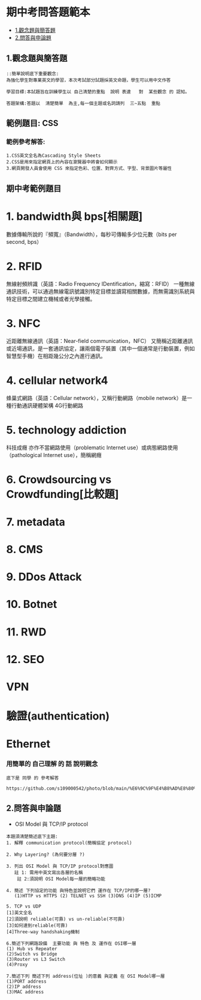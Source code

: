 # 期中考問答題範本
- [1.觀念題與簡答題](#1.觀念題與簡答題)
- [2.問答與申論題](#2.問答與申論題)

## 1.觀念題與簡答題
```
::簡單說明底下重要觀念:
為強化學生對專業英文的學習，本次考試部分試題採英文命題，學生可以用中文作答

學習目標:本試題旨在訓練學生以 自己清楚的重點  說明 表達   對  某些觀念 的 認知。

答題架構:答題以  清楚簡單  為主,每一個主題或名詞請列  三~五點  重點
```

## 範例題目: CSS

### 範例參考解答:
```
1.CSS英文全名為Cascading Style Sheets
2.CSS是用來指定網頁上的內容在瀏覽器中將會如何顯示
3.網頁開發人員會使用 CSS 來指定色彩、位置、對齊方式、字型、背景圖片等屬性
```

## 期中考範例題目

# 1. bandwidth與 bps[相關題]
數據傳輸所說的『頻寬』（Bandwidth），每秒可傳輸多少位元數（bits per second, bps）

# 2. RFID
無線射頻辨識（英語：Radio Frequency IDentification，縮寫：RFID）
一種無線通訊技術，可以通過無線電訊號識別特定目標並讀寫相關數據，而無需識別系統與特定目標之間建立機械或者光學接觸。

# 3. NFC
近距離無線通訊（英語：Near-field communication，NFC）
又簡稱近距離通訊或近場通訊，是一套通訊協定，讓兩個電子裝置（其中一個通常是行動裝置，例如智慧型手機）在相距幾公分之內進行通訊。

# 4. cellular network4
蜂巢式網路（英語：Cellular network），又稱行動網路（mobile network）是一種行動通訊硬體架構
4G行動網路

# 5. technology addiction
科技成癮
亦作不當網路使用（problematic Internet use）或病態網路使用（pathological Internet use），簡稱網癮

# 6. Crowdsourcing vs Crowdfunding[比較題]


# 7. metadata


# 8. CMS


# 9. DDos Attack


# 10. Botnet


# 11. RWD


# 12. SEO


# VPN


# 驗證(authentication)


# Ethernet




### 用簡單的 自己理解 的 話 說明觀念
```
底下是 同學 的 參考解答

https://github.com/s109000542/photo/blob/main/%E6%9C%9F%E4%B8%AD%E8%80%83.md
```

## 2.問答與申論題 
- OSI Model 與 TCP/IP protocol
```
本題須清楚簡述底下主題:
1. 解釋 communication protocol(簡稱協定 protocol)

2. Why Layering? (為何要分層 ?)

3. 列出 OSI Model 與 TCP/IP protocol對應圖
   註 1: 需用中英文寫出各層的名稱
    註 2:須說明 OSI Model每一層的簡略功能

4. 簡述 下列協定的功能 與特色並說明它們 運作在 TCP/IP的哪一層?
   (1)HTTP vs HTTPS (2) TELNET vs SSH (3)DNS (4)IP (5)ICMP

5. TCP vs UDP
[1]英文全名
[2]須說明 reliable(可靠) vs un-reliable(不可靠)
[3]如何達到reliable(可靠)
[4]Three-way handshaking機制

6.簡述下列網路設備  主要功能 與 特色 及 運作在 OSI哪一層
(1) Hub vs Repeater
(2)Switch vs Bridge
(3)Router vs L3 Switch
(4)Proxy

7.簡述下列 簡述下列 address(位址 )的意義 與定義 在 OSI Model哪一層
(1)PORT address
(2)IP address
(3)MAC address
```
